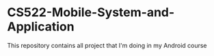 # CS522-Mobile-System-and-Application
This repository contains all project that I'm doing in my Android course
